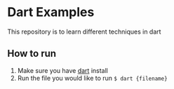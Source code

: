 # Dart Examples

This repository is to learn different techniques in dart

## How to run

1. Make sure you have [dart](https://www.dartlang.org/install) install
2. Run the file you would like to run `$ dart {filename}`
